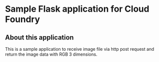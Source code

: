 # Sample Flask application for Cloud Foundry
## About this application
This is a sample application to receive image file via http post request and return the image data with RGB 3 dimensions.

